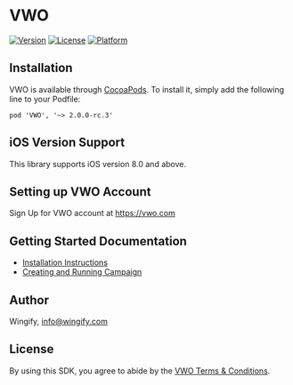 # VWO
[![Version](https://img.shields.io/cocoapods/v/VWO.svg?style=flat)](http://cocoapods.org/pods/VWO)
[![License](https://img.shields.io/cocoapods/l/VWO.svg?style=flat)](http://cocoapods.org/pods/VWO)
[![Platform](https://img.shields.io/cocoapods/p/VWO.svg?style=flat)](http://cocoapods.org/pods/VWO)

## Installation
VWO is available through [CocoaPods](http://cocoapods.org). To install
it, simply add the following line to your Podfile:

```
pod 'VWO', '~> 2.0.0-rc.3'
```

## iOS Version Support

This library supports iOS version 8.0 and above.

## Setting up VWO Account

Sign Up for VWO account at https://vwo.com

## Getting Started Documentation
* [Installation Instructions](http://developers.vwo.com/reference#ios-sdk-installation)
* [Creating and Running Campaign](https://vwo.com/knowledge/folder-creating-mobile-app-campaigns/)

## Author

Wingify, info@wingify.com

## License

By using this SDK, you agree to abide by the [VWO Terms & Conditions](https://vwo.com/terms-conditions).
